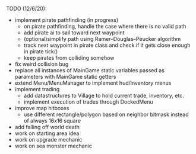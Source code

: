 TODO (12/6/20):
- implement pirate pathfinding (in progress)
    - on pirate pathfinding, handle the case where there is no valid path
    - add pirate ai to sail toward next waypoint 
    - (optional)simplify path using Ramer–Douglas–Peucker algorithm
    - track next waypoint in pirate class and check if it gets close enough in pirate tick()
    - keep pirates from colliding somehow
- fix weird collision bug
- replace all instances of MainGame static variables passed as parameters with MainGame static getters 
- extend Menu/MenuManager to implement hud/inventory menus
- implement trading 
    - add datastructures to Village to hold current trade, inventory, etc.
    - implement execution of trades through DockedMenu
- improve map hitboxes 
    - use different rectangle/polygon based on neighbor bitmask instead of always 16x16 square
- add falling off world death
- work on starting area idea
- work on upgrade mechanic
- work on sea monster mechanic
